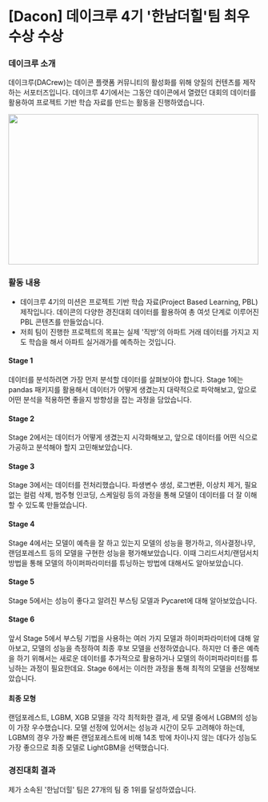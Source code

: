 # [Dacon] 데이크루 4기 '한남더힐'팀 최우수상 수상

### 데이크루 소개
데이크루(DACrew)는 데이콘 플랫폼 커뮤니티의 활성화를 위해 양질의 컨텐츠를 제작하는 서포터즈입니다. 데이크루 4기에서는 그동안 데이콘에서 열렸던 대회의 데이터를 활용하여 프로젝트 기반 학습 자료를 만드는 활동을 진행하였습니다.

<img src="https://user-images.githubusercontent.com/118996664/226500286-59e8b8e6-b68f-471e-9902-b41aa60f4235.png" width="500" height="300"/>


### 활동 내용
* 데이크루 4기의 미션은 프로젝트 기반 학습 자료(Project Based Learning, PBL) 제작입니다. 데이콘의 다양한 경진대회 데이터를 활용하여 총 여섯 단계로 이루어진 PBL 콘텐츠를 만들었습니다.
* 저희 팀이 진행한 프로젝트의 목표는 실제 '직방'의 아파트 거래 데이터를 가지고 지도 학습을 해서 아파트 실거래가를 예측하는 것입니다.

#### Stage 1
데이터를 분석하려면 가장 먼저 분석할 데이터를 살펴보아야 합니다. Stage 1에는 pandas 패키지를 활용해서 데이터가 어떻게 생겼는지 대략적으로 파악해보고, 앞으로 어떤 분석을 적용하면 좋을지 방향성을 잡는 과정을 담았습니다. 

#### Stage 2
Stage 2에서는 데이터가 어떻게 생겼는지 시각화해보고, 앞으로 데이터를 어떤 식으로 가공하고 분석해야 할지 고민해보았습니다.

#### Stage 3
Stage 3에서는 데이터를 전처리했습니다. 파생변수 생성, 로그변환, 이상치 제거, 필요없는 컬럼 삭제, 범주형 인코딩, 스케일링 등의 과정을 통해 모델이 데이터를 더 잘 이해할 수 있도록 만들었습니다.

#### Stage 4
Stage 4에서는 모델이 예측을 잘 하고 있는지 모델의 성능을 평가하고, 의사결정나무, 랜덤포레스트 등의 모델을 구현한 성능을 평가해보았습니다. 이때 그리드서치/랜덤서치 방법을 통해 모델의 하이퍼파라미터를 튜닝하는 방법에 대해서도 알아보았습니다.

#### Stage 5
Stage 5에서는 성능이 좋다고 알려진 부스팅 모델과 Pycaret에 대해 알아보았습니다.

#### Stage 6
앞서 Stage 5에서 부스팅 기법을 사용하는 여러 가지 모델과 하이퍼파라미터에 대해 알아보고, 모델의 성능을 측정하여 최종 후보 모델을 선정하였습니다. 하지만 더 좋은 예측을 하기 위해서는 새로운 데이터를 추가적으로 활용하거나 모델의 하이퍼파라미터를 튜닝하는 과정이 필요한데요. Stage 6에서는 이러한 과정을 통해 최적의 모델을 선정해보았습니다.

#### 최종 모형
랜덤포레스트, LGBM, XGB 모델을 각각 최적화한 결과, 세 모델 중에서 LGBM의 성능이 가장 우수했습니다. 모델 선정에 있어서는 성능과 시간이 모두 고려해야 하는데, LGBM의 경우 가장 빠른 랜덤포레스트에 비해 14초 밖에 차이나지 않는 데다가 성능도 가장 좋으므로 최종 모델로 LightGBM을 선택했습니다.


### 경진대회 결과
제가 소속된 '한남더힐' 팀은 27개의 팀 중 1위를 달성하였습니다.
